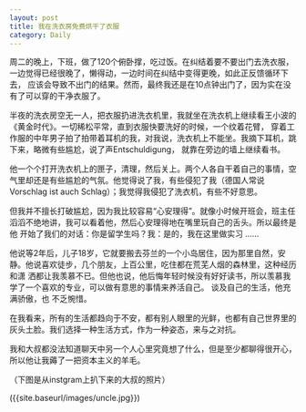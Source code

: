 ```yaml
---
layout: post
title: 我在洗衣房免费烘干了衣服
category: Daily
---
```


周二的晚上，下班，做了120个俯卧撑，吃过饭。在纠结着要不要出门去洗衣服，一边觉得已经很晚了，懒得动，一边时间在纠结中变得更晚，如此正反馈循环下去，
应该会导致不出门的结果。然而，最终我还是在10点钟出门了，因为实在没有了可以穿的干净衣服了。  

半夜的洗衣房空无一人，把衣服扔进洗衣机里，我就坐在洗衣机上继续看王小波的《黄金时代》。一切稀松平常，直到衣服快要洗好的时候，一个纹着花臂，
穿着工作服的中年男子拍了拍带着耳机的我，对我说，洗衣机上不能坐。我摘下耳机，跳下来，略微有些尴尬，说了声Entschuldigung， 就靠在旁边的墙上继续看书。  

他一个个打开洗衣机上的匣子，清理，然后关上。两个人各自干着自己的事情，空气里却还是有些尴尬的气氛。他觉得说了我，有些侵犯了我（德国人常说Vorschlag 
ist auch Schlag）；我觉得我侵犯了洗衣机，有些不好意思。  

但我并不擅长打破尴尬，因为我比较容易“心安理得”。就像小时候开班会，班主任滔滔不绝地讲，我可以看着他，然后心安理得地在嘴里玩自己的舌头。所以最终是他
开始了我们的对话：你是留学生吗？我：是的，我在这里做实习 ……  

他说等2年后，儿子18岁，它就要搬去芬兰的一个小岛居住，因为那里自然，安静。他说喜欢徒步，几个朋友，上百公里，吃住都在荒芜人烟的森林里，这种经历和潇
洒都让我羡慕不已。但他也说，他后悔年轻时候没有好好读书，所以羡慕我学了一个喜欢的专业，可以做有意思的事情来养活自己。 谈及自己的生活，他充满骄傲，也
不乏惋惜。  

在我看来，所有的生活都趋向于不安，都有别人眼里的光鲜，也都有自己世界里的灰头土脸。我们选择一种生活方式，作为一种姿态，来与之对抗。  

我和大叔都没法知道聊天中另一个人心里究竟想了什么，但是至少都聊得很开心，所以他让我薅了一把资本主义的羊毛。  

（下图是从instgram上扒下来的大叔的照片）  

({{site.baseurl/images/uncle.jpg}})
